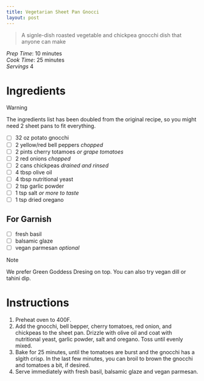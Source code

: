 ```yaml
---
title: Vegetarian Sheet Pan Gnocci
layout: post
---
```

> A signle-dish roasted vegetable and chickpea gnocchi dish that anyone can make

*Prep Time*: 10 minutes <br>
*Cook Time*: 25 minutes <br>
*Servings* 4

# Ingredients

> [!WARNING]
> The ingredients list has been doubled from the original recipe, so you might need 2 sheet pans to fit everything.

- [ ] 32 oz potato gnocchi
- [ ] 2 yellow/red bell peppers *chopped*
- [ ] 2 pints cherry totamoes *or grape tomatoes*
- [ ] 2 red onions *chopped*
- [ ] 2 cans chickpeas *drained and rinsed*
- [ ] 4 tbsp olive oil
- [ ] 4 tbsp nutritional yeast
- [ ] 2 tsp garlic powder
- [ ] 1 tsp salt *or more to taste*
- [ ] 1 tsp dried oregano

## For Garnish
- [ ] fresh basil
- [ ] balsamic glaze
- [ ] vegan parmesan *optional*

> [!NOTE]
> We prefer Green Goddess Dresing on top. You can also try vegan dill or tahini dip.

# Instructions
1. Preheat oven to 400F.
2. Add the gnocchi, bell bepper, cherry tomatoes, red onion, and chickpeas to the sheet pan. Drizzle with olive oil and coat with nutritional yeast, garlic powder, salt and oregano. Toss until evenly mixed.
3. Bake for 25 minutes, until the tomatoes are burst and the gnocchi has a slgith crisp. In the last few minutes, you can broil to brown the gnocchi and tomatoes a bit, if desired.
4. Serve immediately with fresh basil, balsamic glaze and vegan parmesan.